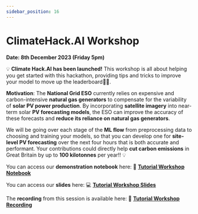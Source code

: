 ```yaml
---
sidebar_position: 16
---
```


# ClimateHack.AI Workshop

**Date: 8th December 2023 (Friday 5pm)**

💡 **Climate Hack.AI has been launched!** This workshop is all about helping you get started with this hackathon, providing tips and tricks to improve your model to move up the leaderboard🙌🏼.

**Motivation**: The **National Grid ESO** currently relies on expensive and carbon-intensive **natural gas generators** to compensate for the variability of **solar PV power production**. By incorporating **satellite imagery** into near-term solar **PV forecasting models**, the ESO can improve the accuracy of these forecasts and **reduce its reliance on natural gas generators**.

We will be going over each stage of the **ML flow** from preprocessing data to choosing and training your models, so that you can develop one for **site-level PV forecasting** over the next four hours that is both accurate and performant. Your contributions could directly help **cut carbon emissions** in Great Britain by up to **100 kilotonnes** per year!! 💡

You can access our **demonstration notebook** here: 📘 [**Tutorial Workshop Notebook**](https://github.com/climatehackai/workshop-materials-2023/blob/main/workshop.ipynb)

You can access our **slides** here: 💻 [**Tutorial Workshop Slides**](https://www.canva.com/design/DAF0bofq91g/IxG-1r8F7sh_ovJeFwi3lA/edit?utm_content=DAF0bofq91g&utm_campaign=designshare&utm_medium=link2&utm_source=sharebutton)

The **recording** from this session is available here: 🎤 [**Tutorial Workshop Recording**](https://youtu.be/Gb23M3zy_yE?si=FGpvPhEY15OfFe7D)

